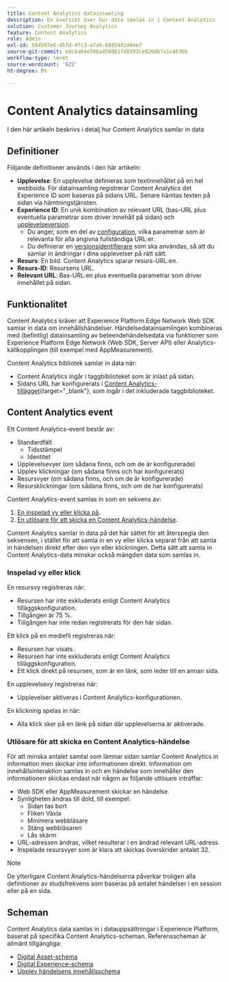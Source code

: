 ```yaml
---
title: Content Analytics datainsamling
description: En översikt över hur data samlas in i Content Analytics
solution: Customer Journey Analytics
feature: Content Analytics
role: Admin
exl-id: 584587e6-45fd-4fc3-a7a6-6685481ddee7
source-git-commit: e8cba64e706a456861fd8392ce9260b7a1c4636b
workflow-type: tm+mt
source-wordcount: '622'
ht-degree: 0%

---
```


# Content Analytics datainsamling

I den här artikeln beskrivs i detalj hur Content Analytics samlar in data

## Definitioner

Följande definitioner används i den här artikeln:

* **Upplevelse**: En upplevelse definieras som textinnehållet på en hel webbsida. För datainsamling registrerar Content Analytics det Experience ID som baseras på sidans URL. Senare hämtas texten på sidan via hämtningstjänsten.
* **Experience ID**: En unik kombination av relevant URL (bas-URL plus eventuella parametrar som driver innehåll på sidan) och [upplevelseversion](manual.md#versioning).
   * Du anger, som en del av [configuration](configuration.md), vilka parametrar som är relevanta för alla angivna fullständiga URL:er.
   * Du definierar en [versionsidentifierare](manual.md#versioning) som ska användas, så att du samlar in ändringar i dina upplevelser på rätt sätt.
* **Resurs**: En bild. Content Analytics sparar resurs-URL:en.
* **Resurs-ID**: Resursens URL.
* **Relevant URL**: Bas-URL:en plus eventuella parametrar som driver innehållet på sidan.


## Funktionalitet

Content Analytics kräver att Experience Platform Edge Network Web SDK samlar in data om innehållshändelser. Händelsedatainsamlingen kombineras med (befintlig) datainsamling av beteendehändelsedata via funktioner som Experience Platform Edge Network (Web SDK, Server API) eller Analytics-källkopplingen (till exempel med AppMeasurement).

Content Analytics bibliotek samlar in data när:

* Content Analytics ingår i taggbiblioteket som är inläst på sidan.
* Sidans URL har konfigurerats i [Content Analytics-tillägget](https://experienceleague.adobe.com/en/docs/experience-platform/tags/extensions/client/content-analytics/overview){target="_blank"}, som ingår i det inkluderade taggbiblioteket.


## Content Analytics event

Ett Content Analytics-event består av:

* Standardfält
   * Tidsstämpel
   * Identitet
* Upplevelsevyer (om sådana finns, och om de är konfigurerade)
* Upplev klickningar (om sådana finns och har konfigurerats)
* Resursvyer (om sådana finns, och om de är konfigurerade)
* Resursklickningar (om sådana finns, och om de har konfigurerats)

Content Analytics-event samlas in som en sekvens av:

1. [En inspelad vy eller klicka på](#recorded-view-or-click).
1. [En utlösare för att skicka en Content Analytics-händelse](#trigger-to-send-a-content-analytics-event).

Content Analytics samlar in data på det här sättet för att återspegla den sekvensen, i stället för att samla in en vy eller klicka separat från att samla in händelsen direkt efter den vyn eller klickningen. Detta sätt att samla in Content Analytics-data minskar också mängden data som samlas in.

### Inspelad vy eller klick

En resursvy registreras när:

* Resursen har inte exkluderats enligt Content Analytics tilläggskonfiguration.
* Tillgången är 75 %.
* Tillgången har inte redan registrerats för den här sidan.

Ett klick på en mediefil registreras när:

* Resursen har visats.
* Resursen har inte exkluderats enligt Content Analytics tilläggskonfiguration.
* Ett klick direkt på resursen, som är en länk, som leder till en annan sida.

En upplevelsevy registreras när:

* Upplevelser aktiveras i Content Analytics-konfigurationen.

En klickning spelas in när:

* Alla klick sker på en länk på sidan där upplevelserna är aktiverade.


### Utlösare för att skicka en Content Analytics-händelse

För att minska antalet samtal som lämnar sidan samlar Content Analytics in information men skickar inte informationen direkt. Information om innehållsinteraktion samlas in och en händelse som innehåller den informationen skickas endast när någon av följande utlösare inträffar:

* Web SDK eller AppMeasurement skickar en händelse.
* Synligheten ändras till dold, till exempel:
   * Sidan tas bort
   * Fliken Växla
   * Minimera webbläsare
   * Stäng webbläsaren
   * Lås skärm
* URL-adressen ändras, vilket resulterar i en ändrad relevant URL-adress.
* Inspelade resursvyer som är klara att skickas överskrider antalet 32.

>[!NOTE]
>
>De ytterligare Content Analytics-händelserna påverkar troligen alla definitioner av studsfrekvens som baseras på antalet händelser i en session eller på en sida.
>


## Scheman

Content Analytics data samlas in i datauppsättningar i Experience Platform, baserat på specifika Content Analytics-scheman. Referensscheman är allmänt tillgängliga:

* [Digital Asset-schema](https://github.com/adobe/xdm/blob/master/components/classes/digital-asset.schema.json)
* [Digital Experience-schema](https://github.com/adobe/xdm/blob/master/components/classes/digital-experience.schema.json)
* [Upplev händelsens innehållsschema](https://github.com/adobe/xdm/blob/master/components/fieldgroups/experience-event/experienceevent-content.schema.json)
